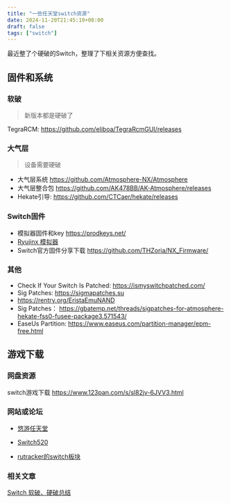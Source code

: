 ```yaml
---
title: "一些任天堂switch资源"
date: 2024-11-20T21:45:19+08:00
draft: false
tags: ["switch"]
---
```


最近整了个硬破的Switch，整理了下相关资源方便查找。

## 固件和系统

### 软破

> 新版本都是硬破了

TegraRCM: https://github.com/eliboa/TegraRcmGUI/releases

### 大气层

> 设备需要硬破

+ 大气层系统 https://github.com/Atmosphere-NX/Atmosphere
+ 大气层整合包 https://github.com/AK478BB/AK-Atmosphere/releases
+ Hekate引导: https://github.com/CTCaer/hekate/releases

### Switch固件

+ 模拟器固件和key https://prodkeys.net/
+ [Ryujinx 模拟器](https://github.com/GreemDev/Ryujinx)
+ Switch官方固件分享下载 https://github.com/THZoria/NX_Firmware/

### 其他

+ Check If Your Switch Is Patched: https://ismyswitchpatched.com/
+ Sig Patches: https://sigmapatches.su
+ https://rentry.org/EristaEmuNAND
+ Sig Patches： https://gbatemp.net/threads/sigpatches-for-atmosphere-hekate-fss0-fusee-package3.571543/
+ EaseUs Partition: https://www.easeus.com/partition-manager/epm-free.html

## 游戏下载

### 网盘资源

switch游戏下载 https://www.123pan.com/s/sl82jv-6JVV3.html

### 网站或论坛

+ [悠游任天堂](https://yyrtt.com)

+ [Switch520](https://www.gamer520.com)

+ [rutracker的switch板块](https://rutracker.org/forum/viewforum.php?f=1605)

### 相关文章

[Switch 软破、硬破总结](https://chenshake.com/2024/04/10/switch-Hack/)
